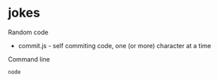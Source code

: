 # jokes
Random code
* commit.js - self commiting code, one (or more) character at a time

Command line  

```
node 